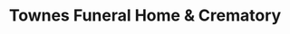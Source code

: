 ---
title: "Townes Funeral Home & Crematory"
url: /danville/townes-funeral-home-und-crematory/
shop: Bestattungen
---